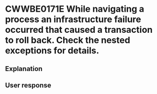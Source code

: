# CWWBE0171E While navigating a process an infrastructure failure occurred that caused a transaction to roll back. Check the nested exceptions for details.

## Explanation

## User response